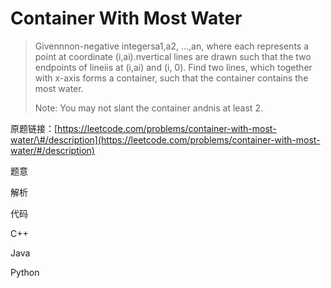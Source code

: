 # Container With Most Water

> Givennnon-negative integersa1,a2, ...,an, where each represents a point at coordinate \(i,ai\).nvertical lines are drawn such that the two endpoints of lineiis at \(i,ai\) and \(i, 0\). Find two lines, which together with x-axis forms a container, such that the container contains the most water.
>
> Note: You may not slant the container andnis at least 2.

原题链接：[https://leetcode.com/problems/container-with-most-water/\#/description](https://leetcode.com/problems/container-with-most-water/#/description)

题意

解析

代码

C++

Java

Python

